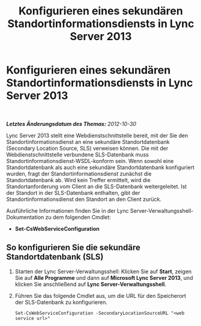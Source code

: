 ﻿---
title: Konfigurieren eines sekundären Standortinformationsdiensts in Lync Server 2013
TOCTitle: Konfigurieren eines sekundären Standortinformationsdiensts in Lync Server 2013
ms:assetid: 083ffbc6-7c18-4141-85f9-8825b62c3d10
ms:mtpsurl: https://technet.microsoft.com/de-de/library/Gg398138(v=OCS.15)
ms:contentKeyID: 49293090
ms.date: 05/19/2016
mtps_version: v=OCS.15
ms.translationtype: HT
---

# Konfigurieren eines sekundären Standortinformationsdiensts in Lync Server 2013

 

_**Letztes Änderungsdatum des Themas:** 2012-10-30_

Lync Server 2013 stellt eine Webdienstschnittstelle bereit, mit der Sie den Standortinformationsdienst an eine sekundäre Standortdatenbank (Secondary Location Source, SLS) verweisen können. Die mit der Webdienstschnittstelle verbundene SLS-Datenbank muss Standortinformationsdienst-WSDL-konform sein. Wenn sowohl eine Standortdatenbank als auch eine sekundäre Standortdatenbank konfiguriert wurden, fragt der Standortinformationsdienst zunächst die Standortdatenbank ab. Wird kein Treffer ermittelt, wird die Standortanforderung vom Client an die SLS-Datenbank weitergeleitet. Ist der Standort in der SLS-Datenbank enthalten, gibt der Standortinformationsdienst den Standort an den Client zurück.

Ausführliche Informationen finden Sie in der Lync Server-Verwaltungsshell-Dokumentation zu dem folgenden Cmdlet:

  - **Set-CsWebServiceConfiguration**

## So konfigurieren Sie die sekundäre Standortdatenbank (SLS)

1.  Starten der Lync Server-Verwaltungsshell: Klicken Sie auf **Start**, zeigen Sie auf **Alle Programme** und dann auf **Microsoft Lync Server 2013**, und klicken Sie anschließend auf **Lync Server-Verwaltungsshell**.

2.  Führen Sie das folgende Cmdlet aus, um die URL für den Speicherort der SLS-Datenbank zu konfigurieren.
    
        Set-CsWebServiceConfiguration -SecondaryLocationSourceURL "<web service url>"

